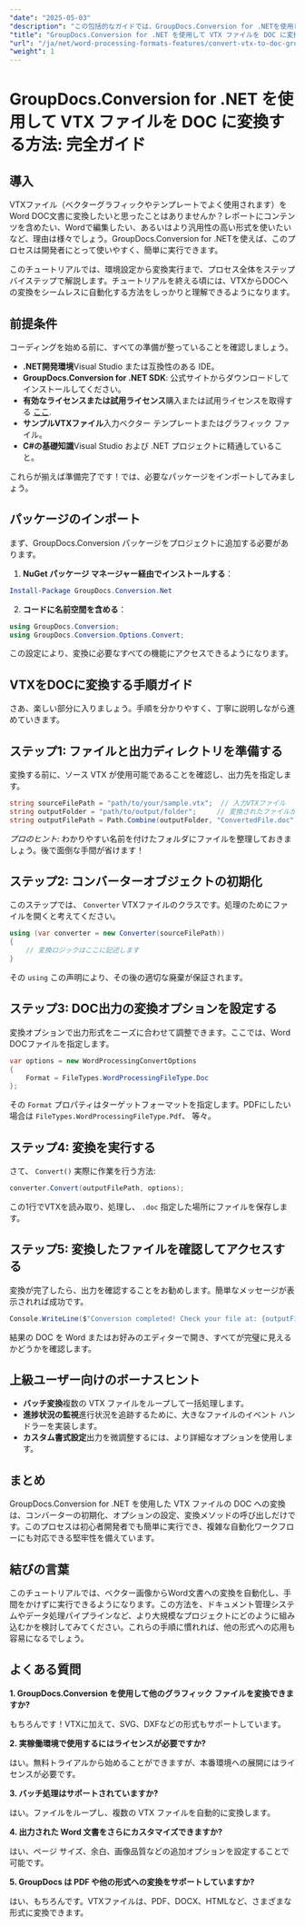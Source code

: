 ```yaml
---
"date": "2025-05-03"
"description": "この包括的なガイドでは、GroupDocs.Conversion for .NETを使用してVTXファイルをDOC形式にシームレスに変換する方法を学びます。設定、実装、そしてベストプラクティスについても解説します。"
"title": "GroupDocs.Conversion for .NET を使用して VTX ファイルを DOC に変換する方法 - 完全ガイド"
"url": "/ja/net/word-processing-formats-features/convert-vtx-to-doc-groupdocs-conversion-dotnet/"
"weight": 1
---
```


# GroupDocs.Conversion for .NET を使用して VTX ファイルを DOC に変換する方法: 完全ガイド

## 導入

VTXファイル（ベクターグラフィックやテンプレートでよく使用されます）をWord DOC文書に変換したいと思ったことはありませんか？レポートにコンテンツを含めたい、Wordで編集したい、あるいはより汎用性の高い形式を使いたいなど、理由は様々でしょう。GroupDocs.Conversion for .NETを使えば、このプロセスは開発者にとって使いやすく、簡単に実行できます。 

このチュートリアルでは、環境設定から変換実行まで、プロセス全体をステップバイステップで解説します。チュートリアルを終える頃には、VTXからDOCへの変換をシームレスに自動化する方法をしっかりと理解できるようになります。

## 前提条件

コーディングを始める前に、すべての準備が整っていることを確認しましょう。

- **.NET開発環境**Visual Studio または互換性のある IDE。
- **GroupDocs.Conversion for .NET SDK**: 公式サイトからダウンロードしてインストールしてください。
- **有効なライセンスまたは試用ライセンス**購入または試用ライセンスを取得する [ここ](https://releases。groupdocs.com/conversion/net/).
- **サンプルVTXファイル**入力ベクター テンプレートまたはグラフィック ファイル。
- **C#の基礎知識**Visual Studio および .NET プロジェクトに精通していること。

これらが揃えば準備完了です！では、必要なパッケージをインポートしてみましょう。

## パッケージのインポート

まず、GroupDocs.Conversion パッケージをプロジェクトに追加する必要があります。

1. **NuGet パッケージ マネージャー経由でインストールする**：

```powershell
Install-Package GroupDocs.Conversion.Net
```

2. **コードに名前空間を含める**：

```csharp
using GroupDocs.Conversion;
using GroupDocs.Conversion.Options.Convert;
```

この設定により、変換に必要なすべての機能にアクセスできるようになります。

## VTXをDOCに変換する手順ガイド

さあ、楽しい部分に入りましょう。手順を分かりやすく、丁寧に説明しながら進めていきます。

## ステップ1: ファイルと出力ディレクトリを準備する

変換する前に、ソース VTX が使用可能であることを確認し、出力先を指定します。

```csharp
string sourceFilePath = "path/to/your/sample.vtx";  // 入力VTXファイル
string outputFolder = "path/to/output/folder";     // 変換されたファイルが保存されるフォルダ
string outputFilePath = Path.Combine(outputFolder, "ConvertedFile.doc");
```

*プロのヒント:* わかりやすい名前を付けたフォルダにファイルを整理しておきましょう。後で面倒な手間が省けます！

## ステップ2: コンバーターオブジェクトの初期化

このステップでは、 `Converter` VTXファイルのクラスです。処理のためにファイルを開くと考えてください。

```csharp
using (var converter = new Converter(sourceFilePath))
{
    // 変換ロジックはここに記述します
}
```

その `using` この声明により、その後の適切な廃棄が保証されます。

## ステップ3: DOC出力の変換オプションを設定する

変換オプションで出力形式をニーズに合わせて調整できます。ここでは、Word DOCファイルを指定します。

```csharp
var options = new WordProcessingConvertOptions
{
    Format = FileTypes.WordProcessingFileType.Doc
};
```

その `Format` プロパティはターゲットフォーマットを指定します。PDFにしたい場合は `FileTypes.WordProcessingFileType.Pdf`、 等々。

## ステップ4: 変換を実行する

さて、 `Convert()` 実際に作業を行う方法:

```csharp
converter.Convert(outputFilePath, options);
```

この1行でVTXを読み取り、処理し、 `.doc` 指定した場所にファイルを保存します。

## ステップ5: 変換したファイルを確認してアクセスする

変換が完了したら、出力を確認することをお勧めします。簡単なメッセージが表示されれば成功です。

```csharp
Console.WriteLine($"Conversion completed! Check your file at: {outputFilePath}");
```

結果の DOC を Word またはお好みのエディターで開き、すべてが完璧に見えるかどうかを確認します。

## 上級ユーザー向けのボーナスヒント

- **バッチ変換**複数の VTX ファイルをループして一括処理します。
- **進捗状況の監視**進行状況を追跡するために、大きなファイルのイベント ハンドラーを実装します。
- **カスタム書式設定**出力を微調整するには、より詳細なオプションを使用します。

## まとめ

GroupDocs.Conversion for .NET を使用した VTX ファイルの DOC への変換は、コンバーターの初期化、オプションの設定、変換メソッドの呼び出しだけです。このプロセスは初心者開発者でも簡単に実行でき、複雑な自動化ワークフローにも対応できる堅牢性を備えています。

## 結びの言葉

このチュートリアルでは、ベクター画像からWord文書への変換を自動化し、手間をかけずに実行できるようになります。この方法を、ドキュメント管理システムやデータ処理パイプラインなど、より大規模なプロジェクトにどのように組み込むかを検討してみてください。これらの手順に慣れれば、他の形式への応用も容易になるでしょう。

## よくある質問

**1. GroupDocs.Conversion を使用して他のグラフィック ファイルを変換できますか?**
  
もちろんです！VTXに加えて、SVG、DXFなどの形式もサポートしています。

**2. 実稼働環境で使用するにはライセンスが必要ですか?**  

はい。無料トライアルから始めることができますが、本番環境への展開にはライセンスが必要です。

**3. バッチ処理はサポートされていますか?**  

はい。ファイルをループし、複数の VTX ファイルを自動的に変換します。

**4. 出力された Word 文書をさらにカスタマイズできますか?**  

はい、ページ サイズ、余白、画像品質などの追加オプションを設定することで可能です。

**5. GroupDocs は PDF や他の形式への変換をサポートしていますか?**  

はい、もちろんです。VTXファイルは、PDF、DOCX、HTMLなど、さまざまな形式に変換できます。